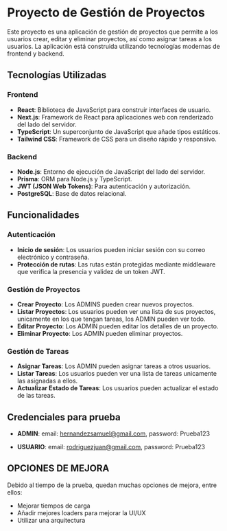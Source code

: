 # Proyecto de Gestión de Proyectos

Este proyecto es una aplicación de gestión de proyectos que permite a los usuarios crear, editar y eliminar proyectos, así como asignar tareas a los usuarios. La aplicación está construida utilizando tecnologías modernas de frontend y backend.

## Tecnologías Utilizadas

### Frontend

- **React**: Biblioteca de JavaScript para construir interfaces de usuario.
- **Next.js**: Framework de React para aplicaciones web con renderizado del lado del servidor.
- **TypeScript**: Un superconjunto de JavaScript que añade tipos estáticos.
- **Tailwind CSS**: Framework de CSS para un diseño rápido y responsivo.


### Backend

- **Node.js**: Entorno de ejecución de JavaScript del lado del servidor.
- **Prisma**: ORM para Node.js y TypeScript.
- **JWT (JSON Web Tokens)**: Para autenticación y autorización.
- **PostgreSQL**: Base de datos relacional.

## Funcionalidades

### Autenticación

- **Inicio de sesión**: Los usuarios pueden iniciar sesión con su correo electrónico y contraseña.
- **Protección de rutas**: Las rutas están protegidas mediante middleware que verifica la presencia y validez de un token JWT.

### Gestión de Proyectos

- **Crear Proyecto**: Los ADMINS pueden crear nuevos proyectos.
- **Listar Proyectos**: Los usuarios pueden ver una lista de sus proyectos, unicamente en los que tengan tareas, los ADMIN pueden ver todo.
- **Editar Proyecto**: Los ADMIN pueden editar los detalles de un proyecto.
- **Eliminar Proyecto**: Los ADMIN pueden eliminar proyectos.

### Gestión de Tareas

- **Asignar Tareas**: Los ADMIN pueden asignar tareas a otros usuarios.
- **Listar Tareas**: Los usuarios pueden ver una lista de tareas unicamente las asignadas a ellos.
- **Actualizar Estado de Tareas**: Los usuarios pueden actualizar el estado de las tareas.

## Credenciales para prueba

- **ADMIN**: email: hernandezsamuel@gmail.com, password: Prueba123

- **USUARIO**: email: rodriguezjuan@gmail.com, password: Prueba123

## OPCIONES DE MEJORA

Debido al tiempo de la prueba, quedan muchas opciones de mejora, entre ellos:

- Mejorar tiempos de carga
- Añadir mejores loaders para mejorar la UI/UX
- Utilizar una arquitectura 
